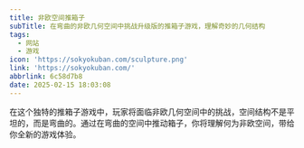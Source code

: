 ```yaml
---
title: 非欧空间推箱子
subTitle: 在弯曲的非欧几何空间中挑战升级版的推箱子游戏，理解奇妙的几何结构
tags:
  - 网站
  - 游戏
icon: 'https://sokyokuban.com/sculpture.png'
link: 'https://sokyokuban.com/'
abbrlink: 6c58d7b8
date: 2025-02-15 18:03:08
---
```


在这个独特的推箱子游戏中，玩家将面临非欧几何空间中的挑战，空间结构不是平坦的，而是弯曲的。通过在弯曲的空间中推动箱子，你将理解何为非欧空间，带给你全新的游戏体验。
